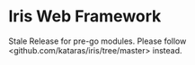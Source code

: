# Iris Web Framework

Stale Release for pre-go modules. Please follow <github.com/kataras/iris/tree/master> instead.
